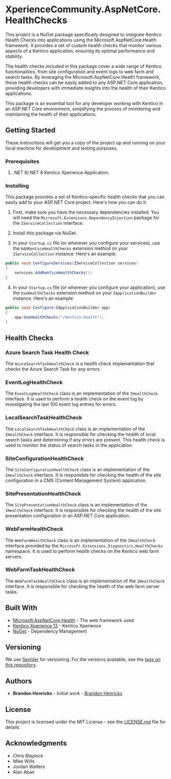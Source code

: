 # XperienceCommunity.AspNetCore.HealthChecks

This project is a NuGet package specifically designed to integrate Kentico Health Checks into applications using the Microsoft.AspNetCore.Health framework. It provides a set of custom health checks that monitor various aspects of a Kentico application, ensuring its optimal performance and stability.

The health checks included in this package cover a wide range of Kentico functionalities, from site configuration and event logs to web farm and search tasks. By leveraging the Microsoft.AspNetCore.Health framework, these health checks can be easily added to any ASP.NET Core application, providing developers with immediate insights into the health of their Kentico applications.

This package is an essential tool for any developer working with Kentico in an ASP.NET Core environment, simplifying the process of monitoring and maintaining the health of their applications.

## Getting Started

These instructions will get you a copy of the project up and running on your local machine for development and testing purposes.

### Prerequisites

1. .NET 6/.NET 8 Kentico Xperience Application.

### Installing

This package provides a set of Kentico-specific health checks that you can easily add to your ASP.NET Core project. Here's how you can do it:

1. First, make sure you have the necessary dependencies installed. You will need the `Microsoft.Extensions.DependencyInjection` package for the `IServiceCollection` interface.

2. Install this package via NuGet.

3. In your `Startup.cs` file (or wherever you configure your services), use the `AddKenticoHealthChecks` extension method on your `IServiceCollection` instance. Here's an example:

```csharp
public void ConfigureServices(IServiceCollection services)
{
    services.AddKenticoHealthChecks();
}
```

4. In your `Startup.cs` file (or wherever you configure your application), use the `UseHealthChecks` extension method on your `IApplicationBuilder` instance. Here's an example:

```csharp
public void Configure(IApplicationBuilder app)
{    
    app.UseHealthChecks("/kentico-health");
}
```
## Health Checks

### Azure Search Task Health Check

The `AzureSearchTaskHealthCheck` is a health check implementation that checks the Azure Search Task for any errors.

### EventLogHealthCheck

The `EventLogHealthCheck` class is an implementation of the `IHealthCheck` interface. It is used to perform a health check on the event log by investigating the last 100 event log entries for errors. 

### LocalSearchTaskHealthCheck

The `LocalSearchTaskHealthCheck` class is an implementation of the `IHealthCheck` interface. It is responsible for checking the health of local search tasks and determining if any errors are present. This health check is used to monitor the status of search tasks in the application.

### SiteConfigurationHealthCheck

The `SiteConfigurationHealthCheck` class is an implementation of the `IHealthCheck` interface. It is responsible for checking the health of the site configuration in a CMS (Content Management System) application. 

### SitePresentationHealthCheck

The `SitePresentationHealthCheck` class is an implementation of the `IHealthCheck` interface. It is responsible for checking the health of the site presentation configuration in an ASP.NET Core application.

### WebFarmHealthCheck

The `WebFarmHealthCheck` class is an implementation of the `IHealthCheck` interface provided by the `Microsoft.Extensions.Diagnostics.HealthChecks` namespace. It is used to perform health checks on the Kentico web farm servers.

### WebFarmTaskHealthCheck

The `WebFarmTaskHealthCheck` class is an implementation of the `IHealthCheck` interface. It is responsible for checking the health of the web farm server tasks. 

## Built With

* [Microsoft.AspNetCore.Health](https://www.nuget.org/packages/Microsoft.AspNetCore.Diagnostics.HealthChecks/) - The web framework used
* [Kentico Xperience 13](https://www.kentico.com) - Kentico Xperience
* [NuGet](https://nuget.org/) - Dependency Management

## Versioning

We use [SemVer](http://semver.org/) for versioning. For the versions available, see the [tags on this repository](https://github.com/your/project/tags). 

## Authors

* **Brandon Henricks** - *Initial work* - [Brandon Henricks](https://github.com/brandonhenricks)

## License

This project is licensed under the MIT License - see the [LICENSE.md](LICENSE.md) file for details

## Acknowledgments

* Chris Blaylock
* Mike Wills
* Jordan Walters
* Alan Abair